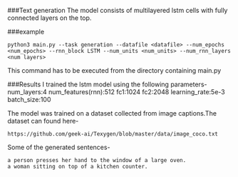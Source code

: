 ###Text generation
The model consists of multilayered lstm cells with fully connected layers on the top.

###example
```
python3 main.py --task generation --datafile <datafile> --num_epochs <num_epochs> --rnn_block LSTM --num_units <num_units> --num_rnn_layers <num layers>
```
This command has to be executed from the directory containing main.py

###Results
I trained the lstm model using the following parameters-
num_layers:4
num_features(rnn):512
fc1:1024
fc2:2048
learning_rate:5e-3
batch_size:100

The model was trained on a dataset collected from image captions.The dataset can found here-
```
https://github.com/geek-ai/Texygen/blob/master/data/image_coco.txt
```
Some of the generated sentences-
```
a person presses her hand to the window of a large oven.
a woman sitting on top of a kitchen counter.
```

